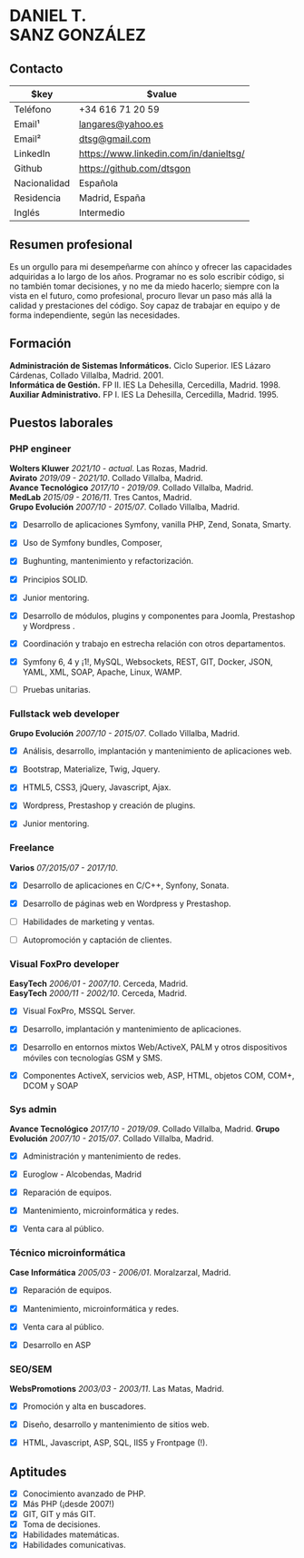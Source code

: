 # DANIEL T.<br>SANZ GONZÁLEZ

## Contacto
$key | $value
-|-
Teléfono | +34 616 71 20 59
Email¹ | langares@yahoo.es
Email² | dtsg@gmail.com
LinkedIn | https://www.linkedin.com/in/danieltsg/
Github | https://github.com/dtsgon
Nacionalidad | Española
Residencia | Madrid, España
Inglés | Intermedio

 
## Resumen profesional

Es un orgullo para mi desempeñarme con ahínco y ofrecer las capacidades adquiridas a lo largo de los años.
Programar no es solo escribir código, si no también tomar decisiones, y no me da miedo hacerlo; siempre con la vista en el futuro, como profesional, procuro llevar un paso más allá la calidad y prestaciones del código.
Soy capaz de trabajar en equipo y de forma independiente, según las necesidades.


## Formación

**Administración de Sistemas Informáticos.** Ciclo Superior. IES Lázaro Cárdenas, Collado Villalba, Madrid. 2001.<br>
**Informática de Gestión.** FP II. IES La Dehesilla, Cercedilla, Madrid. 1998.<br>
**Auxiliar Administrativo.** FP I. IES La Dehesilla, Cercedilla, Madrid. 1995.<br>


## Puestos laborales

### PHP engineer

**Wolters Kluwer** *2021/10 - actual*. Las Rozas, Madrid.<br>
**Avirato** *2019/09 - 2021/10*. Collado Villalba, Madrid.<br>
**Avance Tecnológico** *2017/10 - 2019/09*. Collado Villalba, Madrid.<br>
**MedLab** *2015/09 - 2016/11*. Tres Cantos, Madrid.<br>
**Grupo Evolución** *2007/10 - 2015/07*. Collado Villalba, Madrid.<br>
- [x] Desarrollo de aplicaciones Symfony, vanilla PHP, Zend, Sonata, Smarty.
- [x] Uso de Symfony bundles, Composer, 
- [x] Bughunting, mantenimiento y refactorización.
- [x] Principios SOLID.
- [x] Junior mentoring.
- [x] Desarrollo de módulos, plugins y componentes para Joomla, Prestashop y Wordpress .
- [x] Coordinación y trabajo en estrecha relación con otros departamentos.
- [x] Symfony 6, 4 y ¡1!, MySQL, Websockets, REST, GIT, Docker, JSON, YAML, XML, SOAP, Apache, Linux, WAMP.
- [ ] Pruebas unitarias.


### Fullstack web developer

**Grupo Evolución** *2007/10 - 2015/07*. Collado Villalba, Madrid.
- [x] Análisis, desarrollo, implantación y mantenimiento de aplicaciones web.
- [x] Bootstrap, Materialize, Twig, Jquery.
- [x] HTML5, CSS3, jQuery, Javascript, Ajax.
- [x] Wordpress, Prestashop y creación de plugins.
- [x] Junior mentoring.


### Freelance

**Varios** *07/2015/07 - 2017/10*.<br>
- [x] Desarrollo de aplicaciones en C/C++, Synfony, Sonata.
- [x] Desarrollo de páginas web en Wordpress y Prestashop.
- [ ] Habilidades de marketing y ventas.
- [ ] Autopromoción y captación de clientes.
 

### Visual FoxPro developer

**EasyTech** *2006/01 - 2007/10*. Cerceda, Madrid.<br>
**EasyTech** *2000/11 - 2002/10*. Cerceda, Madrid.<br>
- [x] Visual FoxPro, MSSQL Server.
- [x] Desarrollo, implantación y mantenimiento de aplicaciones.
- [x] Desarrollo en entornos mixtos Web/ActiveX, PALM y otros dispositivos móviles con tecnologías GSM y SMS.
- [x] Componentes ActiveX, servicios web, ASP, HTML, objetos COM, COM+, DCOM y SOAP
 

### Sys admin

**Avance Tecnológico** *2017/10 - 2019/09*. Collado Villalba, Madrid.
**Grupo Evolución** *2007/10 - 2015/07*. Collado Villalba, Madrid.
- [x] Administración y mantenimiento de redes.
- [x] Euroglow - Alcobendas, Madrid
- [x] Reparación de equipos.
- [x] Mantenimiento, microinformática y redes.
- [x] Venta cara al público.


### Técnico microinformática

**Case Informática** *2005/03 - 2006/01*. Moralzarzal, Madrid.<br>
- [x] Reparación de equipos.
- [x] Mantenimiento, microinformática y redes.
- [x] Venta cara al público.
- [x] Desarrollo en ASP
 

### SEO/SEM

**WebsPromotions** *2003/03 - 2003/11*. Las Matas, Madrid.<br>
- [x] Promoción y alta en buscadores.
- [x] Diseño, desarrollo y mantenimiento de sitios web.
- [x] HTML, Javascript, ASP, SQL, IIS5 y Frontpage (!).


## Aptitudes

- [x] Conocimiento avanzado de PHP.<br>
- [x] Más PHP (¡desde 2007!)
- [x] GIT, GIT y más GIT.
- [x] Toma de decisiones.
- [x] Habilidades matemáticas.
- [x] Habilidades comunicativas.
